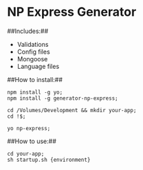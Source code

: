 NP Express Generator
====================

##Includes:##

* Validations
* Config files
* Mongoose
* Language files

##How to install:##
```
npm install -g yo;
npm install -g generator-np-express;

cd /Volumes/Development && mkdir your-app;
cd !$;

yo np-express;
```

##How to use:##
```
cd your-app;
sh startup.sh {environment}
```